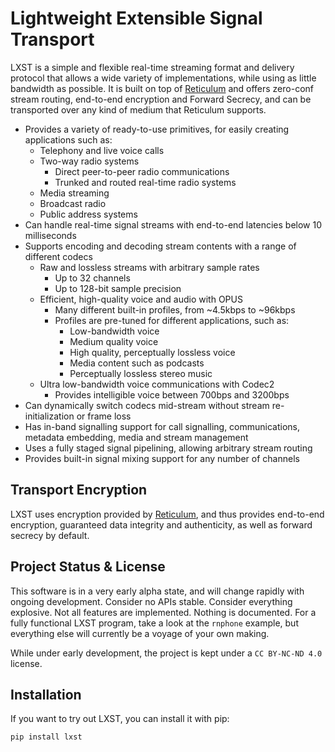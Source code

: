 # Lightweight Extensible Signal Transport

LXST is a simple and flexible real-time streaming format and delivery protocol that allows a wide variety of implementations, while using as little bandwidth as possible. It is built on top of [Reticulum](https://reticulum.network) and offers zero-conf stream routing, end-to-end encryption and Forward Secrecy, and can be transported over any kind of medium that Reticulum supports.

- Provides a variety of ready-to-use primitives, for easily creating applications such as:
  - Telephony and live voice calls
  - Two-way radio systems
    - Direct peer-to-peer radio communications
    - Trunked and routed real-time radio systems
  - Media streaming
  - Broadcast radio
  - Public address systems
- Can handle real-time signal streams with end-to-end latencies below 10 milliseconds
- Supports encoding and decoding stream contents with a range of different codecs
  - Raw and lossless streams with arbitrary sample rates
    - Up to 32 channels
    - Up to 128-bit sample precision
  - Efficient, high-quality voice and audio with OPUS
    - Many different built-in profiles, from ~4.5kbps to ~96kbps
    - Profiles are pre-tuned for different applications, such as:
      - Low-bandwidth voice
      - Medium quality voice
      - High quality, perceptually lossless voice
      - Media content such as podcasts
      - Perceptually lossless stereo music
  - Ultra low-bandwidth voice communications with Codec2
    - Provides intelligible voice between 700bps and 3200bps
- Can dynamically switch codecs mid-stream without stream re-initialization or frame loss
- Has in-band signalling support for call signalling, communications, metadata embedding, media and stream management
- Uses a fully staged signal pipelining, allowing arbitrary stream routing
- Provides built-in signal mixing support for any number of channels

## Transport Encryption

LXST uses encryption provided by [Reticulum](https://reticulum.network), and thus provides end-to-end encryption, guaranteed data integrity and authenticity, as well as forward secrecy by default.

## Project Status & License

This software is in a very early alpha state, and will change rapidly with ongoing development. Consider no APIs stable. Consider everything explosive. Not all features are implemented. Nothing is documented. For a fully functional LXST program, take a look at the `rnphone` example, but everything else will currently be a voyage of your own making.

While under early development, the project is kept under a `CC BY-NC-ND 4.0` license.

## Installation

If you want to try out LXST, you can install it with pip:

```bash
pip install lxst
```

